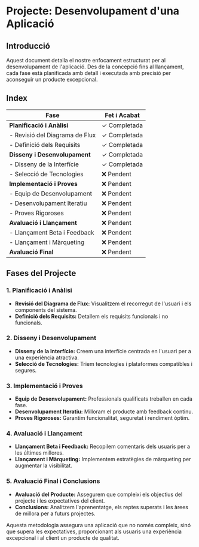    # Projecte: Desenvolupament d'una Aplicació

## Introducció

Aquest document detalla el nostre enfocament estructurat per al desenvolupament de l'aplicació. Des de la concepció fins al llançament, cada fase està planificada amb detall i executada amb precisió per aconseguir un producte excepcional.

## Index

| Fase                           |  Fet i Acabat |
|--------------------------------|---------------|
| **Planificació i Anàlisi**     | ✓ Completada |
|  - Revisió del Diagrama de Flux | ✓ Completada |
|  - Definició dels Requisits     | ✓ Completada |
| **Disseny i Desenvolupament**  | ✓ Completada |
|  - Disseny de la Interfície     | ✓ Completada |
|  - Selecció de Tecnologies      | ❌ Pendent   |
| **Implementació i Proves**     | ❌ Pendent   |
|  - Equip de Desenvolupament     | ❌ Pendent   |
|  - Desenvolupament Iteratiu     | ❌ Pendent   |
|  - Proves Rigoroses             | ❌ Pendent   |
| **Avaluació i Llançament**     | ❌ Pendent   |
|  - Llançament Beta i Feedback   | ❌ Pendent   |
|  - Llançament i Màrqueting      | ❌ Pendent   |
| **Avaluació Final**            | ❌ Pendent   |

## Fases del Projecte

### 1. **Planificació i Anàlisi**
   - **Revisió del Diagrama de Flux:** Visualitzem el recorregut de l'usuari i els components del sistema.
   - **Definició dels Requisits:** Detallem els requisits funcionals i no funcionals.

### 2. **Disseny i Desenvolupament**
   - **Disseny de la Interfície:** Creem una interfície centrada en l'usuari per a una experiència atractiva.
   - **Selecció de Tecnologies:** Triem tecnologies i plataformes compatibles i segures.

### 3. **Implementació i Proves**
   - **Equip de Desenvolupament:** Professionals qualificats treballen en cada fase.
   - **Desenvolupament Iteratiu:** Milloram el producte amb feedback continu.
   - **Proves Rigoroses:** Garantim funcionalitat, seguretat i rendiment òptim.

### 4. **Avaluació i Llançament**
   - **Llançament Beta i Feedback:** Recopilem comentaris dels usuaris per a les últimes millores.
   - **Llançament i Màrqueting:** Implementem estratègies de màrqueting per augmentar la visibilitat.

### 5. **Avaluació Final i Conclusions**
   - **Avaluació del Producte:** Assegurem que compleixi els objectius del projecte i les expectatives del client.
   - **Conclusions:** Analitzem l'aprenentatge, els reptes superats i les àrees de millora per a futurs projectes.

Aquesta metodologia assegura una aplicació que no només compleix, sinó que supera les expectatives, proporcionant als usuaris una experiència excepcional i al client un producte de qualitat.


